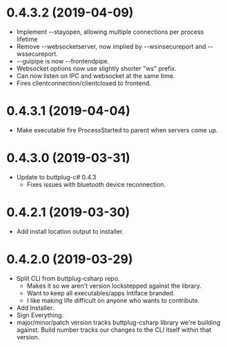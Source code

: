 # 0.4.3.2 (2019-04-09)

- Implement --stayopen, allowing multiple connections per process lifetime
- Remove --websocketserver, now implied by --wsinsecureport and --wssecureport.
- --guipipe is now --frontendpipe.
- Websocket options now use slightly shorter "ws" prefix.
- Can now listen on IPC and websocket at the same time.
- Fires clientconnection/clientclosed to frontend.

# 0.4.3.1 (2019-04-04)

- Make executable fire ProcessStarted to parent when servers come up.

# 0.4.3.0 (2019-03-31)

- Update to buttplug-c# 0.4.3
  - Fixes issues with bluetooth device reconnection.

# 0.4.2.1 (2019-03-30)

- Add install location output to installer.

# 0.4.2.0 (2019-03-29)

- Split CLI from buttplug-csharp repo.
  - Makes it so we aren't version lockstepped against the library.
  - Want to keep all executables/apps Intiface branded.
  - I like making life difficult on anyone who wants to contribute.
- Add Installer.
- Sign Everything.
- major/minor/patch version tracks buttplug-csharp library we're
  building against. Build number tracks our changes to the CLI itself
  within that version.
